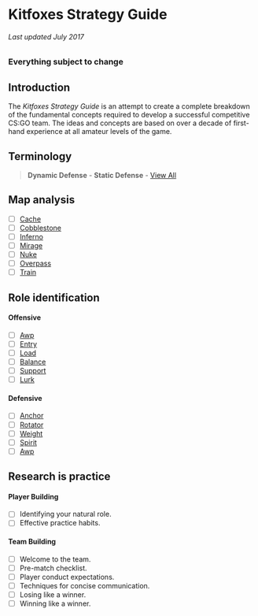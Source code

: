 # Kitfoxes Strategy Guide
###### Last updated July 2017
### Everything subject to change

## Introduction
The *Kitfoxes Strategy Guide* is an attempt to create a complete breakdown of the fundamental concepts required to develop a successful competitive CS:GO team. The ideas and concepts are based on over a decade of first-hand experience at all amateur levels of the game.

## Terminology

> **Dynamic Defense** - 
> **Static Defense** - 
[View All](TERMS.md)

## Map analysis 
- [ ] [Cache](map-breakdown/CACHE.md)
- [ ] [Cobblestone](map-breakdown/COBBLESTONE.md)
- [ ] [Inferno](map-breakdown/INFERNO.md)
- [ ] [Mirage](map-breakdown/MIRAGE.md)
- [ ] [Nuke](map-breakdown/NUKE.md)
- [ ] [Overpass](map-breakdown/OVERPASS.md)
- [ ] [Train](map-breakdown/TRAIN.md)

## Role identification

#### Offensive
- [ ] [Awp](role-overviews/AWP.md)
- [ ] [Entry](role-overviews/ENTRY.md)
- [ ] [Load](role-overviews/LOAD.md)
- [ ] [Balance](role-overviews/BALANCE.md)
- [ ] [Support](role-overviews/SUPPORT.md)
- [ ] [Lurk](role-overviews/LURK.md)

#### Defensive
- [ ] [Anchor](role-overviews/ANCHOR.md)
- [ ] [Rotator](role-overviews/ROTATOR.md)
- [ ] [Weight](role-overviews/WEIGHT.md)
- [ ] [Spirit](role-overviews/SPIRIT.md)
- [ ] [Awp](role-overviews/AWP.md)

## Research is practice

#### Player Building
- [ ] Identifying your natural role.
- [ ] Effective practice habits.

#### Team Building 
- [ ] Welcome to the team.
- [ ] Pre-match checklist.
- [ ] Player conduct expectations.
- [ ] Techniques for concise communication.
- [ ] Losing like a winner.
- [ ] Winning like a winner.
